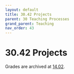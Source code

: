 ```yaml
---
layout: default
title: 30.42 Projects
parent: 30 Teaching Processes
grand_parent: Teaching
nav_order: 43
---
```


# 30.42 Projects

Grades are archived at [14.02](https://nc-2272638881871040784.nextcloud-ionos.com/index.php/apps/files/?dir=/10-lab/14_grades/02_projects&fileid=69).